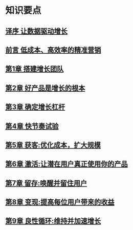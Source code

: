 # 知识要点  

## [译序 让数据驱动增长](Preface.md)
## [前言 低成本、高效率的精准营销](Introduction.md)
## [第1章 搭建增长团队](01.md)
## [第2章 好产品是增长的根本](02.md)
## [第3章 确定增长杠杆](03.md)
## [第4章 快节奏试验](04.md)
## [第5章 获客:优化成本，扩大规模](05.md)
## [第6章 激活:让潜在用户真正使用你的产品](06.md)
## [第7章 留存:唤醒并留住用户](07.md)
## [第8章 变现:提高每位用户带来的收益](08.md)
## [第9章 良性循环:维持并加速增长](09.md)
